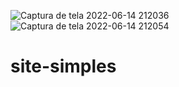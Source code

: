 ![Captura de tela 2022-06-14 212036](https://user-images.githubusercontent.com/67988193/173710708-59e360dc-1606-421a-92b4-7f971dd2b2a9.png)
![Captura de tela 2022-06-14 212054](https://user-images.githubusercontent.com/67988193/173710711-32cc239a-6c8c-4ead-ab68-c44244b9ecd9.png)
# site-simples
